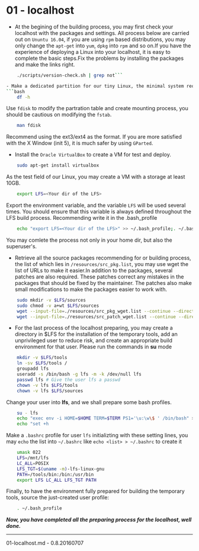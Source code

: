 # 01 - localhost
-  At the begining of the building process, you may first check your localhost with the packages and settings. All process below are carried out on `Ununtu 16.04`, if you are using `rpm` based distributions, you may only change the `apt-get` into `yum`, `dpkg` into `rpm` and so on.If you have the experience of deploying a Linux into your localhost, it is easy to complete the basic steps.Fix the problems by installing the packages and make the links right.
```bash
    ./scripts/version-check.sh | grep not```

- Make a dedicated partition for our tiny Linux, the minimal system requires a partition of `4GB` fir storing all the source tarballs and compiling the packages, use `df` to see your status of storages.
```bash
    df -h
```
Use `fdisk` to modify the partration table and create mounting process, you should be cautious on modifying the `fstab`.
```bash
    man fdisk
```
Recommend using the ext3/ext4 as the format.
If you are more satisfied with the X Window (init 5), it is much safer by using `GParted`.
- Install the `Oracle VirtualBox` to create a VM for test and deploy.
```bash
    sudo apt-get install virtualbox
```
As the test field of our Linux, you may create a VM with a storage at least 10GB.
```bash
    export LFS=<Your dir of the LFS>
```
Export the environment variable, and the variable `LFS` will be used several times. You should ensure that this variable is always defined throughout the LFS build process.
Recommending write it in the .bash_profile 
```bash
    echo "export LFS=<Your dir of the LFS>" >> ~/.bash_profile;. ~/.bash_profile
```
 You may comlete the process not only in your home dir, but also the superuser's.
-  Retrieve all the source packages recommending for or building process, the list of which lies in `/resources/src_pkg.list`, you may use wget the list of URLs to make it easier.In addition to the packages, several patches are also required. These patches correct any mistakes in the packages that should be fixed by the maintainer. The patches also make small modifications to make the packages easier to work with.
```bash
    sudo mkdir -v $LFS/sources
    sudo chmod -v a+wt $LFS/sources
    wget --input-file=./resources/src_pkg_wget.list --continue --directory-prefix=$LFS/sources
    wget --input-file=./resources/src_patch_wget.list --continue --directory-prefix=$LFS/sources
```
- For the last process of the localhost preparing, you may create a directory in $LFS for the installation of the temporary tools, add an unprivileged user to reduce risk, and create an
appropriate build environment for that user. Please run the commands in **su** mode
```bash
    mkdir -v $LFS/tools
    ln -sv $LFS/tools /
    groupadd lfs
    useradd -s /bin/bash -g lfs -m -k /dev/null lfs
    passwd lfs # Give the user lfs a passwd
    chown -v lfs $LFS/tools
    chown -v lfs $LFS/sources
```
Change your user into **lfs**, and we shall prepare some bash profiles.
```bash
    su - lfs
    echo "exec env -i HOME=$HOME TERM=$TERM PS1='\u:\w\$ ' /bin/bash" > ~/.bash_profile
    echo "set +h
```
Make a `.bashrc` profile for user `lfs` initializting with these setting lines, you may `echo` the list into `~/.bashrc` like `echo <list> > ~/.bashrc` to create it
```bash
    umask 022
    LFS=/mnt/lfs
    LC_ALL=POSIX
    LFS_TGT=$(uname -m)-lfs-linux-gnu
    PATH=/tools/bin:/bin:/usr/bin
    export LFS LC_ALL LFS_TGT PATH
```
Finally, to have the environment fully prepared for building the temporary tools, source the just-created user profile:
```bash
    . ~/.bash_profile
```

***Now, you have completed all the preparing process for the localhost, well done.***

---
01-localhost.md - 0.8.20160707